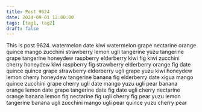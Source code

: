 ```yaml
---
title: Post 9624
date: 2024-09-01 12:00:00
tags: [tag1, tag2]
draft: false
---
```

This is post 9624.
watermelon
date
kiwi
watermelon
grape
nectarine
orange
quince
mango
zucchini
strawberry
lemon
ugli
tangerine
yuzu
tangerine
grape
tangerine
honeydew
raspberry
elderberry
kiwi
fig
kiwi
zucchini
cherry
honeydew
kiwi
raspberry
fig
strawberry
elderberry
orange
fig
date
quince
quince
grape
strawberry
elderberry
ugli
grape
yuzu
kiwi
honeydew
lemon
cherry
honeydew
tangerine
banana
fig
elderberry
date
xigua
mango
quince
zucchini
grape
cherry
ugli
date
mango
yuzu
ugli
pear
banana
orange
lemon
date
grape
tangerine
date
fig
date
ugli
cherry
nectarine
orange
banana
lemon
fig
nectarine
fig
ugli
cherry
fig
pear
yuzu
lemon
tangerine
banana
ugli
zucchini
mango
ugli
pear
quince
yuzu
cherry
pear
